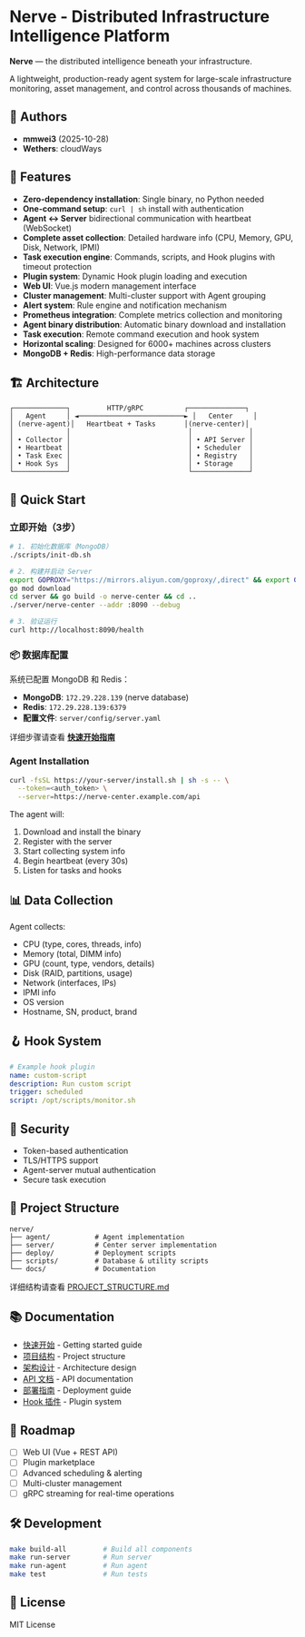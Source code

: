 # Nerve - Distributed Infrastructure Intelligence Platform

**Nerve** — the distributed intelligence beneath your infrastructure.

A lightweight, production-ready agent system for large-scale infrastructure monitoring, asset management, and control across thousands of machines.

## 👥 Authors

- **mmwei3** (2025-10-28)
- **Wethers**: cloudWays

## 🎯 Features

- **Zero-dependency installation**: Single binary, no Python needed
- **One-command setup**: `curl | sh` install with authentication
- **Agent ↔ Server** bidirectional communication with heartbeat (WebSocket)
- **Complete asset collection**: Detailed hardware info (CPU, Memory, GPU, Disk, Network, IPMI)
- **Task execution engine**: Commands, scripts, and Hook plugins with timeout protection
- **Plugin system**: Dynamic Hook plugin loading and execution
- **Web UI**: Vue.js modern management interface
- **Cluster management**: Multi-cluster support with Agent grouping
- **Alert system**: Rule engine and notification mechanism
- **Prometheus integration**: Complete metrics collection and monitoring
- **Agent binary distribution**: Automatic binary download and installation
- **Task execution**: Remote command execution and hook system
- **Horizontal scaling**: Designed for 6000+ machines across clusters
- **MongoDB + Redis**: High-performance data storage

## 🏗️ Architecture

```
┌─────────────┐         HTTP/gRPC          ┌──────────────┐
│   Agent     │ ◄──────────────────────────► │   Center     │
│ (nerve-agent)│   Heartbeat + Tasks       │(nerve-center)│
│             │                             │              │
│ • Collector │                             │ • API Server │
│ • Heartbeat │                             │ • Scheduler  │
│ • Task Exec │                             │ • Registry   │
│ • Hook Sys  │                             │ • Storage    │
└─────────────┘                             └──────────────┘
```

## 🚀 Quick Start

### 立即开始（3步）

```bash
# 1. 初始化数据库（MongoDB）
./scripts/init-db.sh

# 2. 构建并启动 Server
export GOPROXY="https://mirrors.aliyun.com/goproxy/,direct" && export GO111MODULE=on && go env GOPROXY
go mod download
cd server && go build -o nerve-center && cd ..
./server/nerve-center --addr :8090 --debug

# 3. 验证运行
curl http://localhost:8090/health
```

### 📦 数据库配置

系统已配置 MongoDB 和 Redis：

- **MongoDB**: `172.29.228.139` (nerve database)
- **Redis**: `172.29.228.139:6379`
- **配置文件**: `server/config/server.yaml`

详细步骤请查看 **[快速开始指南](QUICKSTART.md)**

### Agent Installation

```bash
curl -fsSL https://your-server/install.sh | sh -s -- \
  --token=<auth_token> \
  --server=https://nerve-center.example.com/api
```

The agent will:
1. Download and install the binary
2. Register with the server
3. Start collecting system info
4. Begin heartbeat (every 30s)
5. Listen for tasks and hooks

## 📊 Data Collection

Agent collects:
- CPU (type, cores, threads, info)
- Memory (total, DIMM info)
- GPU (count, type, vendors, details)
- Disk (RAID, partitions, usage)
- Network (interfaces, IPs)
- IPMI info
- OS version
- Hostname, SN, product, brand

## 🪝 Hook System

```yaml
# Example hook plugin
name: custom-script
description: Run custom script
trigger: scheduled
script: /opt/scripts/monitor.sh
```

## 🔐 Security

- Token-based authentication
- TLS/HTTPS support
- Agent-server mutual authentication
- Secure task execution

## 📝 Project Structure

```
nerve/
├── agent/           # Agent implementation
├── server/          # Center server implementation  
├── deploy/          # Deployment scripts
├── scripts/         # Database & utility scripts
└── docs/            # Documentation
```

详细结构请查看 [PROJECT_STRUCTURE.md](PROJECT_STRUCTURE.md)

## 📚 Documentation

- [快速开始](QUICKSTART.md) - Getting started guide
- [项目结构](PROJECT_STRUCTURE.md) - Project structure
- [架构设计](docs/ARCHITECTURE.md) - Architecture design
- [API 文档](docs/API.md) - API documentation
- [部署指南](docs/DEPLOYMENT.md) - Deployment guide
- [Hook 插件](docs/HOOK_PLUGIN.md) - Plugin system

## 🌟 Roadmap

- [ ] Web UI (Vue + REST API)
- [ ] Plugin marketplace
- [ ] Advanced scheduling & alerting
- [ ] Multi-cluster management
- [ ] gRPC streaming for real-time operations

## 🛠️ Development

```bash
make build-all         # Build all components
make run-server        # Run server
make run-agent         # Run agent
make test              # Run tests
```

## 📄 License

MIT License
